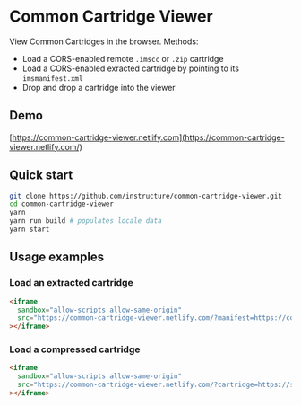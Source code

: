 # Common Cartridge Viewer

View Common Cartridges in the browser. Methods:

- Load a CORS-enabled remote `.imscc` or `.zip` cartridge
- Load a CORS-enabled exracted cartridge by pointing to its `imsmanifest.xml`
- Drop and drop a cartridge into the viewer

## Demo

[https://common-cartridge-viewer.netlify.com](https://common-cartridge-viewer.netlify.com/)

## Quick start

```bash
git clone https://github.com/instructure/common-cartridge-viewer.git
cd common-cartridge-viewer
yarn
yarn run build # populates locale data
yarn start
```

## Usage examples

### Load an extracted cartridge

```html
<iframe
  sandbox="allow-scripts allow-same-origin"
  src="https://common-cartridge-viewer.netlify.com/?manifest=https://common-cartridge-viewer.netlify.com/test-cartridges/course-1/imsmanifest.xml"
></iframe>
```

### Load a compressed cartridge

```html
<iframe
  sandbox="allow-scripts allow-same-origin"
  src="https://common-cartridge-viewer.netlify.com/?cartridge=https://s3.amazonaws.com/public-imscc/facc0607309246638c298c6a1b01abcf.imscc"
></iframe>
```

